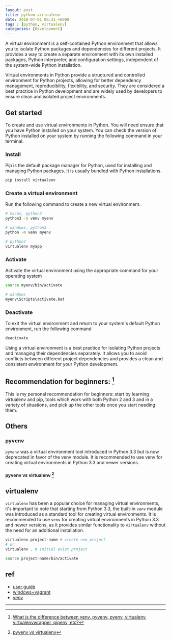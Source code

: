 ```yaml
---
layout: post
title: python virtualenv
date: 2018-07-01 06:31 +0000
tags : [python, virtualenv]
categories: [Development]
---
```


A virtual environment is a self-contained Python environment that allows you to isolate Python packages and dependencies for different projects. It provides a way to create a separate environment with its own installed packages, Python interpreter, and configuration settings, independent of the system-wide Python installation.

Virtual environments in Python provide a structured and controlled environment for Python projects, allowing for better dependency management, reproducibility, flexibility, and security. They are considered a best practice in Python development and are widely used by developers to ensure clean and isolated project environments.


## Get started

To create and use virtual environments in Python. You will need ensure that you have Python installed on your system. You can check the version of Python installed on your system by running the following command in your terminal.

### Install
Pip is the default package manager for Python, used for installing and managing Python packages. It is usually bundled with Python installations.

```bash
pip install virtualenv
```

### Create a virtual environment

Run the following command to create a new virtual environment.

```bash
# macos, python3
python3 -m venv myenv

# windows, python3
python -m venv myenv

# python2
virtualenv myapp
```


### Activate
Activate the virtual environment using the appropriate command for your operating system
```bash
source myenv/bin/activate

# windows
myenv\Scripts\activate.bat

```


### Deactivate 

To exit the virtual environment and return to your system's default Python environment, run the following command

```bash
deactivate
```

Using a virtual environment is a best practice for isolating Python projects and managing their dependencies separately. It allows you to avoid conflicts between different project dependencies and provides a clean and consistent environment for your Python development.

## Recommendation for beginners: [^recommendation]
This is my personal recommendation for beginners: start by learning virtualenv and pip, tools which work with both Python 2 and 3 and in a variety of situations, and pick up the other tools once you start needing them. 

[^recommendation]: [What is the difference between venv, pyvenv, pyenv, virtualenv, virtualenvwrapper, pipenv, etc?](https://stackoverflow.com/questions/41573587/what-is-the-difference-between-venv-pyvenv-pyenv-virtualenv-virtualenvwrappe)


## Others

### pyvenv

`pyvenv` was a virtual environment tool introduced in Python 3.3 but is now deprecated in favor of the venv module. It is recommended to use venv for creating virtual environments in Python 3.3 and newer versions.


#### pyvenv vs virtualenv [^vs1]

[^vs1]: [pyvenv vs virtualenv](https://www.reddit.com/r/learnpython/comments/4hsudz/pyvenv_vs_virtualenv/)



## virtualenv

`virtualenv` has been a popular choice for managing virtual environments, it's important to note that starting from Python 3.3, the built-in `venv` module was introduced as a standard tool for creating virtual environments. It is recommended to use `venv` for creating virtual environments in Python 3.3 and newer versions, as it provides similar functionality to `virtualenv` without the need for an additional installation.

```bash
virtualenv project-name # create new project
# or 
virtualenv . # initial exist project

source project-name/bin/activate
```


## ref
* [user guide](https://virtualenv.pypa.io/en/stable/userguide/)
* [windows+vagrant](https://github.com/gratipay/gratipay.com/issues/2327)
* [venv](https://docs.python.org/3/library/venv.html)

---
